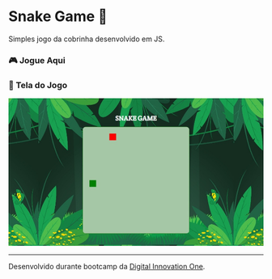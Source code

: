 # Snake Game :snake:
Simples jogo da cobrinha desenvolvido em JS.

### :video_game: Jogue Aqui
### :art: Tela do Jogo
![TelaJogo](./Images/TelaJogo.jpeg)

------

Desenvolvido durante bootcamp da [Digital Innovation One](https://digitalinnovation.one/).